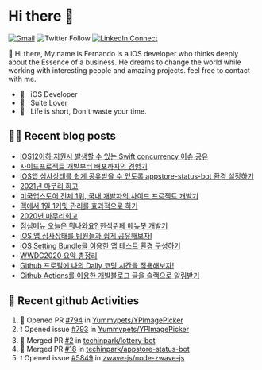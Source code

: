 

# Hi there :wave: 

[![Gmail](https://img.shields.io/badge/%20-Send%20Mail-black?color=14171A&labelColor=ef5350&logo=gmail&logoColor=ffffff)](mailto:fernando@kakao.com?subject=From%20GitHub&cc=fernando@kakao.com&body=Hi,%20there.%20Found%20you%20from%20GitHub.)
![Twitter Follow](https://img.shields.io/twitter/follow/techinpark?style=social)
[![LinkedIn Connect](https://img.shields.io/badge/%20-Connect-black?color=14171A&labelColor=212121&logo=linkedin&logoColor=ffffff)](https://www.linkedin.com/in/techin-park-10b00732/)

:wave: Hi there, My name is Fernando is a iOS developer who thinks deeply about the Essence of a business. He dreams to change the world while working with interesting people and amazing projects. feel free to contact with me. 

- 📱 &nbsp; iOS Developer
- 👔 &nbsp; Suite Lover 
- 🚀 &nbsp; Life is short, Don't waste your time.

## ✍🏻  Recent blog posts
- [iOS12이하 지원시 발생할 수 있는 Swift concurrency 이슈 공유](https://fernando.kr/ios/2022-03-28-xcode-issue-for-ios12/)
- [사이드프로젝트 개발부터 배포까지의 경험기](https://fernando.kr/general/2022-03-13-side-project/)
- [iOS앱 심사상태를 쉽게 공유받을 수 있도록 appstore-status-bot 환경 설정하기](https://fernando.kr/develop/2022-02-13-appstore-status-bot-usage/)
- [2021년 마무리 회고](https://fernando.kr/general/2021-12-31-finish-review/)
- [미국앱스토어 전체 1위, 국내 개발자의 사이드 프로젝트 개발기](https://fernando.kr/general/2021-06-01-appstore-experience-review/)
- [맥에서 1일 1커밋 관리를 효과적으로 하기](https://fernando.kr/develop/2021-02-03-github-jandi-statusbar/)
- [2020년 마무리회고](https://fernando.kr/general/2020-12-30-finish-review/)
- [점심메뉴 오늘은 뭐나와요? 한식뷔페 메뉴봇 개발기](https://fernando.kr/general/2020-11-10-pangyo-lunch-story/)
- [iOS 앱 심사상태를 팀원들과 쉽게 공유해보자!](https://fernando.kr/ios/2020-11-08-ios-appstore-status-bot/)
- [iOS Setting Bundle을 이용한 앱 테스트 환경 구성하기](https://fernando.kr/ios/2020-07-29-ios-setting-bundle/)
- [WWDC2020 요약 총정리](https://fernando.kr/ios/2020-06-23-wwdc-report/)
- [Github 프로필에 나의 Daliy 코딩 시간을 적용해보자!](https://fernando.kr/develop/2020-05-02-github-gist-posting/)
- [Github Actions를 이용한 개발블로그 글을 슬랙으로 알림받기](https://fernando.kr/develop/2020-04-26-develop-slack-bot/)

## 🚀  Recent github Activities
<!--START_SECTION:activity-->
1. 💪 Opened PR [#794](https://github.com/Yummypets/YPImagePicker/pull/794) in [Yummypets/YPImagePicker](https://github.com/Yummypets/YPImagePicker)
2. ❗ Opened issue [#793](https://github.com/Yummypets/YPImagePicker/issues/793) in [Yummypets/YPImagePicker](https://github.com/Yummypets/YPImagePicker)
3. 🎉 Merged PR [#2](https://github.com/techinpark/lottery-bot/pull/2) in [techinpark/lottery-bot](https://github.com/techinpark/lottery-bot)
4. 🎉 Merged PR [#18](https://github.com/techinpark/appstore-status-bot/pull/18) in [techinpark/appstore-status-bot](https://github.com/techinpark/appstore-status-bot)
5. ❗ Opened issue [#5849](https://github.com/zwave-js/node-zwave-js/issues/5849) in [zwave-js/node-zwave-js](https://github.com/zwave-js/node-zwave-js)
<!--END_SECTION:activity-->
